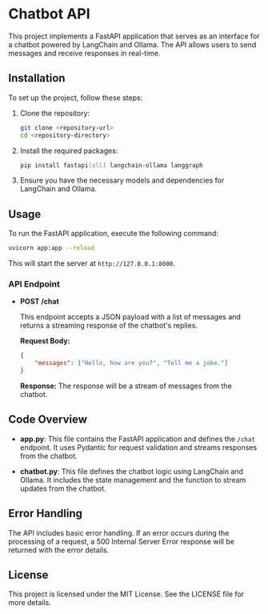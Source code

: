 # Chatbot API

This project implements a FastAPI application that serves as an interface for a chatbot powered by LangChain and Ollama. The API allows users to send messages and receive responses in real-time.

## Installation

To set up the project, follow these steps:

1. Clone the repository:
   ```bash
   git clone <repository-url>
   cd <repository-directory>
   ```

2. Install the required packages:
   ```bash
   pip install fastapi[all] langchain-ollama langgraph
   ```

3. Ensure you have the necessary models and dependencies for LangChain and Ollama.

## Usage

To run the FastAPI application, execute the following command:
```bash
uvicorn app:app --reload
```

This will start the server at `http://127.0.0.1:8000`.

### API Endpoint

- **POST /chat**

  This endpoint accepts a JSON payload with a list of messages and returns a streaming response of the chatbot's replies.

  **Request Body:**
  ```json
  {
      "messages": ["Hello, how are you?", "Tell me a joke."]
  }
  ```

  **Response:**
  The response will be a stream of messages from the chatbot.

## Code Overview

- **app.py**: This file contains the FastAPI application and defines the `/chat` endpoint. It uses Pydantic for request validation and streams responses from the chatbot.

- **chatbot.py**: This file defines the chatbot logic using LangChain and Ollama. It includes the state management and the function to stream updates from the chatbot.

## Error Handling

The API includes basic error handling. If an error occurs during the processing of a request, a 500 Internal Server Error response will be returned with the error details.

## License

This project is licensed under the MIT License. See the LICENSE file for more details.
